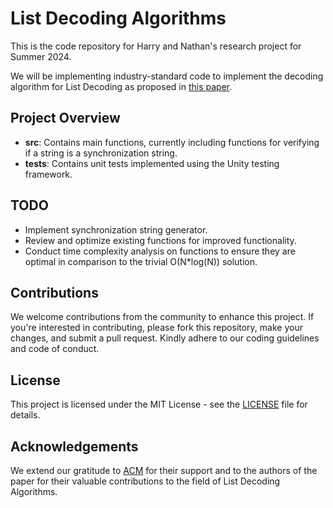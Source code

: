 # List Decoding Algorithms

This is the code repository for Harry and Nathan's research project for Summer 2024.

We will be implementing industry-standard code to implement the decoding algorithm for List Decoding as proposed in [this paper](https://dl.acm.org/doi/10.1145/3468265).

## Project Overview

- **src**: Contains main functions, currently including functions for verifying if a string is a synchronization string.
- **tests**: Contains unit tests implemented using the Unity testing framework.

## TODO

- Implement synchronization string generator.
- Review and optimize existing functions for improved functionality.
- Conduct time complexity analysis on functions to ensure they are optimal in comparison to the trivial O(N*log(N)) solution.

## Contributions

We welcome contributions from the community to enhance this project. If you're interested in contributing, please fork this repository, make your changes, and submit a pull request. Kindly adhere to our coding guidelines and code of conduct.

## License

This project is licensed under the MIT License - see the [LICENSE](LICENSE) file for details.

## Acknowledgements

We extend our gratitude to [ACM](https://www.acm.org/) for their support and to the authors of the paper for their valuable contributions to the field of List Decoding Algorithms.
